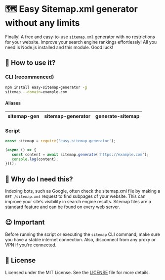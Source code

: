 # 🗺️ Easy Sitemap.xml generator without any limits
Finally! A free and easy-to-use `sitemap.xml` generator with no restrictions for your website.
Improve your search engine rankings effortlessly! All you need is Node.js installed and this module. Good luck!

## 🤔 How to use it?
### CLI (recommenced)
```bash
npm install easy-sitemap-generator -g
sitemap --domain=example.com
```
#### Aliases
| sitemap-gen | sitemap-generator | generate-sitemap |
|-------------|-------------------|------------------|

### Script
```js
const sitemap = require('easy-sitemap-generator');

(async () => {
   const content = await sitemap.generate('https://example.com');
   console.log(content);
})();
```

## 👀 Why do I need this?
Indexing bots, such as Google, often check the sitemap.xml file by making a `GET /sitemap.xml` request to find subpages of your website.
This can improve your site’s visibility in search engine results. Sitemap files are a standard feature and can be found on every web server.

## 😉 Important
Before running the script or executing the `sitemap` CLI command, make sure you have a stable internet connection. Also, disconnect from any proxy or VPN if you're connected.

## 📘 License
Licensed under the MIT License. See the [LICENSE](LICENSE) file for more details.